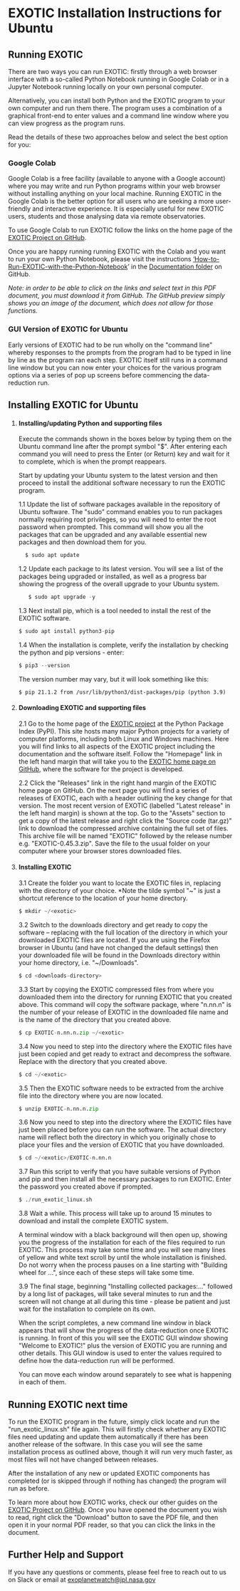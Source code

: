 # EXOTIC Installation Instructions for Ubuntu

## Running EXOTIC
There are two ways you can run EXOTIC: firstly through a web browser interface with a so-called Python Notebook running in Google Colab or in a Jupyter Notebook running locally on your own personal computer. 

Alternatively, you can install both Python and the EXOTIC program to your own computer and run them there. The program uses a combination of a graphical front-end to enter values and a command line window where you can view progress as the program runs.

Read the details of these two approaches below and select the best option for you:

### Google Colab

Google Colab is a free facility (available to anyone with a Google account) where you may write and run Python programs within your web browser without installing anything on your local machine. Running EXOTIC in the Google Colab is the better option for all users who are seeking a more user-friendly and interactive experience. It is especially useful for new EXOTIC users, students and those analysing data via remote observatories. 

To use Google Colab to run EXOTIC follow the links on the home page of the [EXOTIC Project on GitHub](https://github.com/rzellem/EXOTIC).

Once you are happy running running EXOTIC with the Colab and you want to run your own Python Notebook, please visit the instructions [‘How-to-Run-EXOTIC-with-the-Python-Notebook](https://github.com/rzellem/EXOTIC/raw/main/Documentation/English/How-to-Run-EXOTIC-with-the-Python-Notebook.pdf)’ in the [Documentation folder](https://github.com/rzellem/EXOTIC/tree/main/Documentation) on GitHub.

*Note: in order to be able to click on the links and select text in this PDF document, you must download it from GitHub. The GitHub preview simply shows you an image of the document, which does not allow for those functions.*

### GUI Version of EXOTIC for Ubuntu

Early versions of EXOTIC had to be run wholly on the "command line" whereby responses to the prompts from the program had to be typed in line by line as the program ran each step. EXOTIC itself still runs in a command line window but you can now enter your choices for the various program options via a series of pop up screens before commencing the data-reduction run.

## Installing EXOTIC for Ubuntu

1. #### Installing/updating Python and supporting files

   Execute the commands shown in the boxes below by typing them on the Ubuntu command line after the prompt symbol "$". After entering each command you will need to press the Enter (or Return) key and wait for it to complete, which is when the prompt reappears.

   Start by updating your Ubuntu system to the latest version and then proceed to install the additional software necessary to run the EXOTIC program.

   1.1 Update the list of software packages available in the repository of Ubuntu software. The "sudo" command enables you to run packages normally requiring root privileges, so you will need to enter the root password when prompted. This command will show you all the packages that can be upgraded and any available essential new packages and then download them for you.


   ```python
     $ sudo apt update
   ```

   1.2 Update each package  to its latest version. You will see a list of the packages being upgraded or installed, as well as a progress bar showing the progress of the overall upgrade to your Ubuntu system.


   ```python
      $ sudo apt upgrade -y
   ```

   1.3  Next install pip, which is a tool needed to install the rest of the EXOTIC software.

   ```python
   $ sudo apt install python3-pip
   ```

   1.4 When the installation is complete, verify the installation by checking the python and pip versions - enter:

   ```python
   $ pip3 --version
   ```

   The version number may vary, but it will look something like this:

   ```output
   $ pip 21.1.2 from /usr/lib/python3/dist-packages/pip (python 3.9)
   ```

   

2. #### Downloading EXOTIC and supporting files

   2.1 Go to the home page of the [EXOTIC project](https://pypi.org/project/exotic/) at the Python Package Index (PyPI). This site hosts many major Python projects for a variety of computer platforms, including both Linux and Windows machines. Here you will find links to all aspects of the EXOTIC project including the documentation and the software itself. Follow the "Homepage" link in the left hand margin that will take you to the [EXOTIC home page on GitHub](https://github.com/rzellem/EXOTIC), where the software for the project is developed. 

   2.2 Click the "Releases" link in the right hand margin of the EXOTIC home page on GitHub. On the next page you will find a series of releases of EXOTIC, each with a header outlining the key change for that version. The most recent version of EXOTIC (labelled "Latest release" in the left hand margin) is shown at the top. Go to the "Assets" section to get a copy of the latest release and right click the "Source code (tar.gz)" link to download the compressed archive containing the full set of files. This archive file will be named "EXOTIC" followed by the release number e.g. "EXOTIC-0.45.3.zip". Save the file to the usual folder on your computer where your browser stores downloaded  files. 

3. #### Installing EXOTIC

   3.1 Create the folder you want to locate the EXOTIC files in, replacing **<exotic>** with the directory of your choice. *Note the tilde symbol "~" is just a shortcut reference to the location of your home directory.


   ```python
   $ mkdir ~/<exotic>
   ```

   3.2 Switch to the downloads directory and get ready to copy the software – replacing **<downloads-directory>** with the full location of the directory in which your downloaded EXOTIC files are located. If you are using the Firefox browser in Ubuntu (and have not changed the default settings) then your downloaded file will be found in the Downloads directory within your home directory, i.e. "~/Downloads".

   ```python
   $ cd <downloads-directory>
   ```

   3.3 Start by copying the EXOTIC compressed files from where you downloaded them into the directory for running EXOTIC that you created above. This command will copy the software package, where "n.nn.n" is the number of your release of EXOTIC in the downloaded file name and **<exotic>** is the name of the directory that you created above.

      ```python
   $ cp EXOTIC-n.nn.n.zip ~/<exotic>
      ```

   3.4 Now you need to step into the directory where the EXOTIC files have just been copied and get ready to extract and decompress the software. Replace **<exotic>** with the directory that you created above.

      ```python
   $ cd ~/<exotic>
      ```

   3.5 Then the EXOTIC software needs to be extracted from the archive file into the directory where you are now located.

   ```python
   $ unzip EXOTIC-n.nn.n.zip
   ```

   3.6 Now you need to step into the directory where the EXOTIC files have just been placed before you can run the software. The actual directory name will reflect both the directory in which you originally chose to place your files and the version of EXOTIC that you have downloaded.

      ```python
   $ cd ~/<exotic>/EXOTIC-n.nn.n
      ```

   3.7 Run this script to verify that you have suitable versions of Python and pip and then install all the necessary packages to run EXOTIC. Enter the password you created above if prompted.

      ```python
   $ ./run_exotic_linux.sh
      ```

   3.8 Wait a while. This process will take up to around 15 minutes to download and install the complete EXOTIC system.

   A terminal window with a black background will then open up, showing you the progress of the installation for each of the files required to run EXOTIC. This process may take some time and you will see many lines of yellow and white text scroll by until the whole installation is finished. Do not worry when the process pauses on a line starting with "Building wheel for ...", since each of these steps will take some time. 

   3.9 The final stage, beginning "Installing collected packages:..." followed by a long list of packages, will take several minutes to run and the screen will not change at all during this time - please be patient and just wait for the installation to complete on its own.

   When the script completes, a new command line window in black appears that will show the progress of the data-reduction once EXOTIC is running. In front of this you will see the EXOTIC GUI window showing "Welcome to EXOTIC!" plus the version of EXOTIC you are running and other details. This GUI window is used to enter the values required to define how the data-reduction run will be performed.

   You can move each window around separately to see what is happening in each of them.

## Running EXOTIC next time

To run the EXOTIC program in the future, simply click locate and run the "run_exotic_linux.sh" file again. This will firstly check whether any EXOTIC files need updating and update them automatically if there has been another release of the software. In this case you will see the same installation process as outlined above, though it will run very much faster, as most files will not have changed between releases. 

After the installation of any new or updated EXOTIC components has completed (or is skipped through if nothing has changed) the program will run as before.

To learn more about how EXOTIC works, check our other guides on the [EXOTIC Project on GitHub](https://github.com/rzellem/EXOTIC/tree/main/Documentation). Once you have opened the document you wish to read, right click the "Download" button to save the PDF file, and then open it in your normal PDF reader, so that you can click the links in the document.

## Further Help and Support

If you have any questions or comments, please feel free to reach out to us on Slack or email at [exoplanetwatch@jpl.nasa.gov](exoplanetwatch@jpl.nasa.gov)



